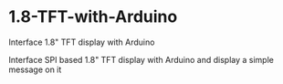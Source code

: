 # 1.8-TFT-with-Arduino
Interface 1.8" TFT display with Arduino


Interface SPI based 1.8" TFT display with Arduino and display a simple message on it
